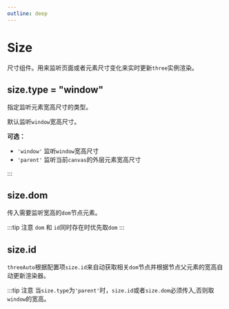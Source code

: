 ```yaml
---
outline: deep
---
```

# Size
尺寸组件。用来监听页面或者元素尺寸变化来实时更新`three`实例渲染。


## size.type = "window"
指定监听元素宽高尺寸的类型。

默认监听`window`宽高尺寸。

**可选：**
- `'window'` 监听`window`宽高尺寸
- `'parent'` 监听当前`canvas`的外层元素宽高尺寸

:::
## size.dom
传入需要监听宽高的`dom`节点元素。

:::tip 注意
`dom` 和 `id`同时存在时优先取`dom`
:::

## size.id
`threeAuto`根据配置项`size.id`来自动获取相关`dom`节点并根据节点父元素的宽高自动更新渲染器。 

:::tip 注意
当`size.type`为`'parent'`时，`size.id`或者`size.dom`必须传入,否则取`window`的宽高。



